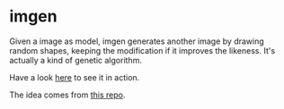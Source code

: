 # imgen
Given a image as model, imgen generates another image by drawing random shapes, keeping the modification if it improves the likeness. It's actually a kind of genetic algorithm.

Have a look [here](http://imgen.dbarth.eu/) to see it in action.

The idea comes from [this repo](https://github.com/Amanite/ocamlpics).
